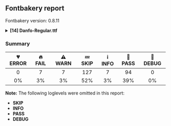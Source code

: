 ## Fontbakery report

Fontbakery version: 0.8.11

<details><summary><b>[14] Danfo-Regular.ttf</b></summary><div><details><summary>🔥 <b>FAIL:</b> Checking OS/2 fsType does not impose restrictions. (<a href="https://font-bakery.readthedocs.io/en/stable/fontbakery/profiles/googlefonts.html#com.google.fonts/check/fstype">com.google.fonts/check/fstype</a>)</summary><div>


* 🔥 **FAIL** In this font fsType is set to 8 meaning that:
The font may be embedded but must only be installed temporarily on other systems.

No such DRM restrictions can be enabled on the Google Fonts collection, so the fsType field must be set to zero (Installable Embedding) instead. [code: drm]
</div></details><details><summary>🔥 <b>FAIL:</b> Check Google Fonts glyph coverage. (<a href="https://font-bakery.readthedocs.io/en/stable/fontbakery/profiles/googlefonts.html#com.google.fonts/check/glyph_coverage">com.google.fonts/check/glyph_coverage</a>)</summary><div>


* 🔥 **FAIL** Missing required codepoints:

	- 0x0030 (DIGIT ZERO)


	- 0x0031 (DIGIT ONE)


	- 0x0032 (DIGIT TWO)


	- 0x0033 (DIGIT THREE)


	- 0x0034 (DIGIT FOUR)


	- 0x0035 (DIGIT FIVE)


	- 0x0036 (DIGIT SIX)


	- 0x0037 (DIGIT SEVEN)


	- 0x0038 (DIGIT EIGHT)


	- 0x0039 (DIGIT NINE)


	- 0x00A0 (NO-BREAK SPACE)


	- 0x002E (FULL STOP)


	- 0x003A (COLON)


	- 0x2026 (HORIZONTAL ELLIPSIS)


	- 0x0021 (EXCLAMATION MARK)


	- 0x002A (ASTERISK)


	- 0x0023 (NUMBER SIGN)


	- 0x002F (SOLIDUS)


	- 0x005C (REVERSE SOLIDUS)


	- 0x002D (HYPHEN-MINUS)


	- 0x0028 (LEFT PARENTHESIS)


	- 0x0029 (RIGHT PARENTHESIS)


	- 0x007B (LEFT CURLY BRACKET)


	- 0x007D (RIGHT CURLY BRACKET)


	- 0x005B (LEFT SQUARE BRACKET)


	- 0x005D (RIGHT SQUARE BRACKET)


	- 0x201C (LEFT DOUBLE QUOTATION MARK)


	- 0x201D (RIGHT DOUBLE QUOTATION MARK)


	- 0x2018 (LEFT SINGLE QUOTATION MARK)


	- 0x2019 (RIGHT SINGLE QUOTATION MARK)


	- 0x00AB (LEFT-POINTING DOUBLE ANGLE QUOTATION MARK)


	- 0x00BB (RIGHT-POINTING DOUBLE ANGLE QUOTATION MARK)


	- 0x0022 (QUOTATION MARK)


	- 0x0027 (APOSTROPHE)


	- 0x007C (VERTICAL LINE)


	- 0x002B (PLUS SIGN)


	- 0x00D7 (MULTIPLICATION SIGN)


	- 0x00F7 (DIVISION SIGN)


	- 0x003D (EQUALS SIGN)


	- 0x003E (GREATER-THAN SIGN)


	- 0x003C (LESS-THAN SIGN)


	- 0x0025 (PERCENT SIGN)


	- 0x0308 (COMBINING DIAERESIS)


	- 0x0300 (COMBINING GRAVE ACCENT)


	- 0x0301 (COMBINING ACUTE ACCENT)


	- 0x030B (COMBINING DOUBLE ACUTE ACCENT)


	- 0x0304 (COMBINING MACRON)


	- 0x02D9 (DOT ABOVE)


	- 0x00B0 (DEGREE SIGN)


	- 0x00C1 (LATIN CAPITAL LETTER A WITH ACUTE)


	- 0x0102 (LATIN CAPITAL LETTER A WITH BREVE)


	- 0x00C2 (LATIN CAPITAL LETTER A WITH CIRCUMFLEX)


	- 0x00C4 (LATIN CAPITAL LETTER A WITH DIAERESIS)


	- 0x00C0 (LATIN CAPITAL LETTER A WITH GRAVE)


	- 0x0100 (LATIN CAPITAL LETTER A WITH MACRON)


	- 0x0104 (LATIN CAPITAL LETTER A WITH OGONEK)


	- 0x00C5 (LATIN CAPITAL LETTER A WITH RING ABOVE)


	- 0x00C3 (LATIN CAPITAL LETTER A WITH TILDE)


	- 0x00C6 (LATIN CAPITAL LETTER AE)


	- 0x0106 (LATIN CAPITAL LETTER C WITH ACUTE)


	- 0x010C (LATIN CAPITAL LETTER C WITH CARON)


	- 0x00C7 (LATIN CAPITAL LETTER C WITH CEDILLA)


	- 0x010A (LATIN CAPITAL LETTER C WITH DOT ABOVE)


	- 0x00D0 (LATIN CAPITAL LETTER ETH)


	- 0x010E (LATIN CAPITAL LETTER D WITH CARON)


	- 0x0110 (LATIN CAPITAL LETTER D WITH STROKE)


	- 0x00C9 (LATIN CAPITAL LETTER E WITH ACUTE)


	- 0x011A (LATIN CAPITAL LETTER E WITH CARON)


	- 0x00CA (LATIN CAPITAL LETTER E WITH CIRCUMFLEX)


	- 0x00CB (LATIN CAPITAL LETTER E WITH DIAERESIS)


	- 0x0116 (LATIN CAPITAL LETTER E WITH DOT ABOVE)


	- 0x00C8 (LATIN CAPITAL LETTER E WITH GRAVE)


	- 0x0112 (LATIN CAPITAL LETTER E WITH MACRON)


	- 0x0118 (LATIN CAPITAL LETTER E WITH OGONEK)


	- 0x011E (LATIN CAPITAL LETTER G WITH BREVE)


	- 0x0122 (LATIN CAPITAL LETTER G WITH CEDILLA)


	- 0x0120 (LATIN CAPITAL LETTER G WITH DOT ABOVE)


	- 0x0126 (LATIN CAPITAL LETTER H WITH STROKE)


	- 0x0132 (LATIN CAPITAL LIGATURE IJ)


	- 0x00CD (LATIN CAPITAL LETTER I WITH ACUTE)


	- 0x00CE (LATIN CAPITAL LETTER I WITH CIRCUMFLEX)


	- 0x00CF (LATIN CAPITAL LETTER I WITH DIAERESIS)


	- 0x0130 (LATIN CAPITAL LETTER I WITH DOT ABOVE)


	- 0x00CC (LATIN CAPITAL LETTER I WITH GRAVE)


	- 0x012A (LATIN CAPITAL LETTER I WITH MACRON)


	- 0x012E (LATIN CAPITAL LETTER I WITH OGONEK)


	- 0x0136 (LATIN CAPITAL LETTER K WITH CEDILLA)


	- 0x0139 (LATIN CAPITAL LETTER L WITH ACUTE)


	- 0x013D (LATIN CAPITAL LETTER L WITH CARON)


	- 0x013B (LATIN CAPITAL LETTER L WITH CEDILLA)


	- 0x0141 (LATIN CAPITAL LETTER L WITH STROKE)


	- 0x0143 (LATIN CAPITAL LETTER N WITH ACUTE)


	- 0x0147 (LATIN CAPITAL LETTER N WITH CARON)


	- 0x0145 (LATIN CAPITAL LETTER N WITH CEDILLA)


	- 0x00D1 (LATIN CAPITAL LETTER N WITH TILDE)


	- 0x014A (LATIN CAPITAL LETTER ENG)


	- 0x00D3 (LATIN CAPITAL LETTER O WITH ACUTE)


	- 0x00D4 (LATIN CAPITAL LETTER O WITH CIRCUMFLEX)


	- 0x00D6 (LATIN CAPITAL LETTER O WITH DIAERESIS)


	- 0x00D2 (LATIN CAPITAL LETTER O WITH GRAVE)


	- 0x0150 (LATIN CAPITAL LETTER O WITH DOUBLE ACUTE)


	- 0x014C (LATIN CAPITAL LETTER O WITH MACRON)


	- 0x00D8 (LATIN CAPITAL LETTER O WITH STROKE)


	- 0x00D5 (LATIN CAPITAL LETTER O WITH TILDE)


	- 0x0152 (LATIN CAPITAL LIGATURE OE)


	- 0x00DE (LATIN CAPITAL LETTER THORN)


	- 0x0154 (LATIN CAPITAL LETTER R WITH ACUTE)


	- 0x0158 (LATIN CAPITAL LETTER R WITH CARON)


	- 0x0156 (LATIN CAPITAL LETTER R WITH CEDILLA)


	- 0x015A (LATIN CAPITAL LETTER S WITH ACUTE)


	- 0x0160 (LATIN CAPITAL LETTER S WITH CARON)


	- 0x015E (LATIN CAPITAL LETTER S WITH CEDILLA)


	- 0x0218 (LATIN CAPITAL LETTER S WITH COMMA BELOW)


	- 0x1E9E (LATIN CAPITAL LETTER SHARP S)


	- 0x0164 (LATIN CAPITAL LETTER T WITH CARON)


	- 0x021A (LATIN CAPITAL LETTER T WITH COMMA BELOW)


	- 0x00DA (LATIN CAPITAL LETTER U WITH ACUTE)


	- 0x016C (LATIN CAPITAL LETTER U WITH BREVE)


	- 0x00DB (LATIN CAPITAL LETTER U WITH CIRCUMFLEX)


	- 0x00DC (LATIN CAPITAL LETTER U WITH DIAERESIS)


	- 0x00D9 (LATIN CAPITAL LETTER U WITH GRAVE)


	- 0x0170 (LATIN CAPITAL LETTER U WITH DOUBLE ACUTE)


	- 0x016A (LATIN CAPITAL LETTER U WITH MACRON)


	- 0x0172 (LATIN CAPITAL LETTER U WITH OGONEK)


	- 0x016E (LATIN CAPITAL LETTER U WITH RING ABOVE)


	- 0x1E82 (LATIN CAPITAL LETTER W WITH ACUTE)


	- 0x0174 (LATIN CAPITAL LETTER W WITH CIRCUMFLEX)


	- 0x1E84 (LATIN CAPITAL LETTER W WITH DIAERESIS)


	- 0x1E80 (LATIN CAPITAL LETTER W WITH GRAVE)


	- 0x00DD (LATIN CAPITAL LETTER Y WITH ACUTE)


	- 0x0176 (LATIN CAPITAL LETTER Y WITH CIRCUMFLEX)


	- 0x0178 (LATIN CAPITAL LETTER Y WITH DIAERESIS)


	- 0x1EF2 (LATIN CAPITAL LETTER Y WITH GRAVE)


	- 0x0179 (LATIN CAPITAL LETTER Z WITH ACUTE)


	- 0x017D (LATIN CAPITAL LETTER Z WITH CARON)


	- 0x017B (LATIN CAPITAL LETTER Z WITH DOT ABOVE)


	- 0x00E1 (LATIN SMALL LETTER A WITH ACUTE)


	- 0x0103 (LATIN SMALL LETTER A WITH BREVE)


	- 0x00E2 (LATIN SMALL LETTER A WITH CIRCUMFLEX)


	- 0x00E4 (LATIN SMALL LETTER A WITH DIAERESIS)


	- 0x00E0 (LATIN SMALL LETTER A WITH GRAVE)


	- 0x0101 (LATIN SMALL LETTER A WITH MACRON)


	- 0x0105 (LATIN SMALL LETTER A WITH OGONEK)


	- 0x00E5 (LATIN SMALL LETTER A WITH RING ABOVE)


	- 0x00E3 (LATIN SMALL LETTER A WITH TILDE)


	- 0x00E6 (LATIN SMALL LETTER AE)


	- 0x0107 (LATIN SMALL LETTER C WITH ACUTE)


	- 0x010D (LATIN SMALL LETTER C WITH CARON)


	- 0x00E7 (LATIN SMALL LETTER C WITH CEDILLA)


	- 0x010B (LATIN SMALL LETTER C WITH DOT ABOVE)


	- 0x00F0 (LATIN SMALL LETTER ETH)


	- 0x010F (LATIN SMALL LETTER D WITH CARON)


	- 0x0111 (LATIN SMALL LETTER D WITH STROKE)


	- 0x00E9 (LATIN SMALL LETTER E WITH ACUTE)


	- 0x011B (LATIN SMALL LETTER E WITH CARON)


	- 0x00EA (LATIN SMALL LETTER E WITH CIRCUMFLEX)


	- 0x00EB (LATIN SMALL LETTER E WITH DIAERESIS)


	- 0x0117 (LATIN SMALL LETTER E WITH DOT ABOVE)


	- 0x00E8 (LATIN SMALL LETTER E WITH GRAVE)


	- 0x0113 (LATIN SMALL LETTER E WITH MACRON)


	- 0x0119 (LATIN SMALL LETTER E WITH OGONEK)


	- 0x011F (LATIN SMALL LETTER G WITH BREVE)


	- 0x0123 (LATIN SMALL LETTER G WITH CEDILLA)


	- 0x0121 (LATIN SMALL LETTER G WITH DOT ABOVE)


	- 0x0127 (LATIN SMALL LETTER H WITH STROKE)


	- 0x0131 (LATIN SMALL LETTER DOTLESS I)


	- 0x00ED (LATIN SMALL LETTER I WITH ACUTE)


	- 0x00EE (LATIN SMALL LETTER I WITH CIRCUMFLEX)


	- 0x00EF (LATIN SMALL LETTER I WITH DIAERESIS)


	- 0x00EC (LATIN SMALL LETTER I WITH GRAVE)


	- 0x0133 (LATIN SMALL LIGATURE IJ)


	- 0x012B (LATIN SMALL LETTER I WITH MACRON)


	- 0x012F (LATIN SMALL LETTER I WITH OGONEK)


	- 0x0237 (LATIN SMALL LETTER DOTLESS J)


	- 0x0137 (LATIN SMALL LETTER K WITH CEDILLA)


	- 0x013A (LATIN SMALL LETTER L WITH ACUTE)


	- 0x013E (LATIN SMALL LETTER L WITH CARON)


	- 0x013C (LATIN SMALL LETTER L WITH CEDILLA)


	- 0x0142 (LATIN SMALL LETTER L WITH STROKE)


	- 0x0144 (LATIN SMALL LETTER N WITH ACUTE)


	- 0x0148 (LATIN SMALL LETTER N WITH CARON)


	- 0x0146 (LATIN SMALL LETTER N WITH CEDILLA)


	- 0x00F1 (LATIN SMALL LETTER N WITH TILDE)


	- 0x014B (LATIN SMALL LETTER ENG)


	- 0x00F3 (LATIN SMALL LETTER O WITH ACUTE)


	- 0x00F4 (LATIN SMALL LETTER O WITH CIRCUMFLEX)


	- 0x00F6 (LATIN SMALL LETTER O WITH DIAERESIS)


	- 0x00F2 (LATIN SMALL LETTER O WITH GRAVE)


	- 0x0151 (LATIN SMALL LETTER O WITH DOUBLE ACUTE)


	- 0x014D (LATIN SMALL LETTER O WITH MACRON)


	- 0x00F8 (LATIN SMALL LETTER O WITH STROKE)


	- 0x00F5 (LATIN SMALL LETTER O WITH TILDE)


	- 0x0153 (LATIN SMALL LIGATURE OE)


	- 0x00FE (LATIN SMALL LETTER THORN)


	- 0x0155 (LATIN SMALL LETTER R WITH ACUTE)


	- 0x0159 (LATIN SMALL LETTER R WITH CARON)


	- 0x0157 (LATIN SMALL LETTER R WITH CEDILLA)


	- 0x015B (LATIN SMALL LETTER S WITH ACUTE)


	- 0x0161 (LATIN SMALL LETTER S WITH CARON)


	- 0x015F (LATIN SMALL LETTER S WITH CEDILLA)


	- 0x0219 (LATIN SMALL LETTER S WITH COMMA BELOW)


	- 0x00DF (LATIN SMALL LETTER SHARP S)


	- 0x0165 (LATIN SMALL LETTER T WITH CARON)


	- 0x021B (LATIN SMALL LETTER T WITH COMMA BELOW)


	- 0x00FA (LATIN SMALL LETTER U WITH ACUTE)


	- 0x016D (LATIN SMALL LETTER U WITH BREVE)


	- 0x00FB (LATIN SMALL LETTER U WITH CIRCUMFLEX)


	- 0x00FC (LATIN SMALL LETTER U WITH DIAERESIS)


	- 0x00F9 (LATIN SMALL LETTER U WITH GRAVE)


	- 0x0171 (LATIN SMALL LETTER U WITH DOUBLE ACUTE)


	- 0x016B (LATIN SMALL LETTER U WITH MACRON)


	- 0x0173 (LATIN SMALL LETTER U WITH OGONEK)


	- 0x016F (LATIN SMALL LETTER U WITH RING ABOVE)


	- 0x1E83 (LATIN SMALL LETTER W WITH ACUTE)


	- 0x0175 (LATIN SMALL LETTER W WITH CIRCUMFLEX)


	- 0x1E85 (LATIN SMALL LETTER W WITH DIAERESIS)


	- 0x1E81 (LATIN SMALL LETTER W WITH GRAVE)


	- 0x00FD (LATIN SMALL LETTER Y WITH ACUTE)


	- 0x0177 (LATIN SMALL LETTER Y WITH CIRCUMFLEX)


	- 0x00FF (LATIN SMALL LETTER Y WITH DIAERESIS)


	- 0x1EF3 (LATIN SMALL LETTER Y WITH GRAVE)


	- 0x017A (LATIN SMALL LETTER Z WITH ACUTE)


	- 0x017E (LATIN SMALL LETTER Z WITH CARON)


	- 0x017C (LATIN SMALL LETTER Z WITH DOT ABOVE)


	- 0x00AA (FEMININE ORDINAL INDICATOR)


	- 0x00BA (MASCULINE ORDINAL INDICATOR)


	- 0x002C (COMMA)


	- 0x003B (SEMICOLON)


	- 0x00A1 (INVERTED EXCLAMATION MARK)


	- 0x003F (QUESTION MARK)


	- 0x00BF (INVERTED QUESTION MARK)


	- 0x00B7 (MIDDLE DOT)


	- 0x2022 (BULLET)


	- 0x2013 (EN DASH)


	- 0x2014 (EM DASH)


	- 0x005F (LOW LINE)


	- 0x201A (SINGLE LOW-9 QUOTATION MARK)


	- 0x201E (DOUBLE LOW-9 QUOTATION MARK)


	- 0x2039 (SINGLE LEFT-POINTING ANGLE QUOTATION MARK)


	- 0x203A (SINGLE RIGHT-POINTING ANGLE QUOTATION MARK)


	- 0x0040 (COMMERCIAL AT)


	- 0x0026 (AMPERSAND)


	- 0x00B6 (PILCROW SIGN)


	- 0x00A7 (SECTION SIGN)


	- 0x00A9 (COPYRIGHT SIGN)


	- 0x00AE (REGISTERED SIGN)


	- 0x2122 (TRADE MARK SIGN)


	- 0x00A2 (CENT SIGN)


	- 0x0024 (DOLLAR SIGN)


	- 0x20AC (EURO SIGN)


	- 0x00A3 (POUND SIGN)


	- 0x00A5 (YEN SIGN)


	- 0x2212 (MINUS SIGN)


	- 0x007E (TILDE)


	- 0x005E (CIRCUMFLEX ACCENT)


	- 0x0307 (COMBINING DOT ABOVE)


	- 0x0302 (COMBINING CIRCUMFLEX ACCENT)


	- 0x030C (COMBINING CARON)


	- 0x0306 (COMBINING BREVE)


	- 0x030A (COMBINING RING ABOVE)


	- 0x0303 (COMBINING TILDE)


	- 0x0312 (COMBINING TURNED COMMA ABOVE)


	- 0x0326 (COMBINING COMMA BELOW)


	- 0x0327 (COMBINING CEDILLA)


	- 0x0328 (COMBINING OGONEK)


	- 0x00A8 (DIAERESIS)


	- 0x0060 (GRAVE ACCENT)


	- 0x00B4 (ACUTE ACCENT)


	- 0x02DD (DOUBLE ACUTE ACCENT)


	- 0x02C6 (MODIFIER LETTER CIRCUMFLEX ACCENT)


	- 0x02C7 (CARON)


	- 0x02D8 (BREVE)


	- 0x02DA (RING ABOVE)


	- 0x02DC (SMALL TILDE)


	- 0x00AF (MACRON)


	- 0x00B8 (CEDILLA)
 

	- 0x02DB (OGONEK)
 [code: missing-codepoints]
</div></details><details><summary>🔥 <b>FAIL:</b> Check copyright namerecords match license file. (<a href="https://font-bakery.readthedocs.io/en/stable/fontbakery/profiles/googlefonts.html#com.google.fonts/check/name/license">com.google.fonts/check/name/license</a>)</summary><div>


* 🔥 **FAIL** Font lacks NameID 13 (LICENSE DESCRIPTION). A proper licensing entry must be set. [code: missing]
</div></details><details><summary>🔥 <b>FAIL:</b> Check font follows the Google Fonts vertical metric schema (<a href="https://font-bakery.readthedocs.io/en/stable/fontbakery/profiles/googlefonts.html#com.google.fonts/check/vertical_metrics">com.google.fonts/check/vertical_metrics</a>)</summary><div>


* 🔥 **FAIL** The sum of hhea.ascender + abs(hhea.descender) + hhea.lineGap is 1000 when it should be at least 1200 [code: bad-hhea-range]
</div></details><details><summary>🔥 <b>FAIL:</b> OS/2.fsSelection bit 7 (USE_TYPO_METRICS) is set in all fonts. (<a href="https://font-bakery.readthedocs.io/en/stable/fontbakery/profiles/googlefonts.html#com.google.fonts/check/os2/use_typo_metrics">com.google.fonts/check/os2/use_typo_metrics</a>)</summary><div>


* 🔥 **FAIL** OS/2.fsSelection bit 7 (USE_TYPO_METRICS) wasNOT set in the following fonts: ['fonts/ttf/Danfo-Regular.ttf']. [code: missing-os2-fsselection-bit7]
</div></details><details><summary>🔥 <b>FAIL:</b> Do we have the latest version of FontBakery installed? (<a href="https://font-bakery.readthedocs.io/en/stable/fontbakery/profiles/universal.html#com.google.fonts/check/fontbakery_version">com.google.fonts/check/fontbakery_version</a>)</summary><div>


* 🔥 **FAIL** Current Font Bakery version is 0.8.11, while a newer 0.8.13 is already available. Please upgrade it with 'pip install -U fontbakery' [code: outdated-fontbakery]
</div></details><details><summary>🔥 <b>FAIL:</b> Font contains glyphs for whitespace characters? (<a href="https://font-bakery.readthedocs.io/en/stable/fontbakery/profiles/universal.html#com.google.fonts/check/whitespace_glyphs">com.google.fonts/check/whitespace_glyphs</a>)</summary><div>


* 🔥 **FAIL** Whitespace glyph missing for codepoint 0x00A0. [code: missing-whitespace-glyph-0x00A0]
</div></details><details><summary>⚠ <b>WARN:</b> Checking OS/2 achVendID. (<a href="https://font-bakery.readthedocs.io/en/stable/fontbakery/profiles/googlefonts.html#com.google.fonts/check/vendor_id">com.google.fonts/check/vendor_id</a>)</summary><div>


* ⚠ **WARN** OS/2 VendorID value 'NONE' is not yet recognized. If you registered it recently, then it's safe to ignore this warning message. Otherwise, you should set it to your own unique 4 character code, and register it with Microsoft at https://www.microsoft.com/typography/links/vendorlist.aspx
 [code: unknown]
</div></details><details><summary>⚠ <b>WARN:</b> Ensure fonts have ScriptLangTags declared on the 'meta' table. (<a href="https://font-bakery.readthedocs.io/en/stable/fontbakery/profiles/googlefonts.html#com.google.fonts/check/meta/script_lang_tags">com.google.fonts/check/meta/script_lang_tags</a>)</summary><div>


* ⚠ **WARN** This font file does not have a 'meta' table. [code: lacks-meta-table]
</div></details><details><summary>⚠ <b>WARN:</b> Check if each glyph has the recommended amount of contours. (<a href="https://font-bakery.readthedocs.io/en/stable/fontbakery/profiles/universal.html#com.google.fonts/check/contour_count">com.google.fonts/check/contour_count</a>)</summary><div>


* ⚠ **WARN** This check inspects the glyph outlines and detects the total number of contours in each of them. The expected values are infered from the typical ammounts of contours observed in a large collection of reference font families. The divergences listed below may simply indicate a significantly different design on some of your glyphs. On the other hand, some of these may flag actual bugs in the font such as glyphs mapped to an incorrect codepoint. Please consider reviewing the design and codepoint assignment of these to make sure they are correct.

The following glyphs do not have the recommended number of contours:

	- Glyph name: B	Contours detected: 0	Expected: 2 or 3

	- Glyph name: C	Contours detected: 0	Expected: 1

	- Glyph name: D	Contours detected: 1	Expected: 2

	- Glyph name: E	Contours detected: 0	Expected: 1

	- Glyph name: F	Contours detected: 0	Expected: 1

	- Glyph name: G	Contours detected: 0	Expected: 1

	- Glyph name: K	Contours detected: 0	Expected: 1 or 2

	- Glyph name: L	Contours detected: 0	Expected: 1

	- Glyph name: P	Contours detected: 0	Expected: 1 or 2

	- Glyph name: Q	Contours detected: 0	Expected: 2

	- Glyph name: R	Contours detected: 0	Expected: 1 or 2

	- Glyph name: S	Contours detected: 0	Expected: 1

	- Glyph name: T	Contours detected: 0	Expected: 1

	- Glyph name: U	Contours detected: 0	Expected: 1

	- Glyph name: V	Contours detected: 0	Expected: 1

	- Glyph name: W	Contours detected: 0	Expected: 1 or 2

	- Glyph name: X	Contours detected: 0	Expected: 1

	- Glyph name: Y	Contours detected: 0	Expected: 1

	- Glyph name: Z	Contours detected: 0	Expected: 1

	- Glyph name: y	Contours detected: 2	Expected: 1

	- Glyph name: B	Contours detected: 0	Expected: 2 or 3

	- Glyph name: C	Contours detected: 0	Expected: 1

	- Glyph name: D	Contours detected: 1	Expected: 2

	- Glyph name: E	Contours detected: 0	Expected: 1

	- Glyph name: F	Contours detected: 0	Expected: 1

	- Glyph name: G	Contours detected: 0	Expected: 1

	- Glyph name: K	Contours detected: 0	Expected: 1 or 2

	- Glyph name: L	Contours detected: 0	Expected: 1

	- Glyph name: P	Contours detected: 0	Expected: 1 or 2

	- Glyph name: Q	Contours detected: 0	Expected: 2

	- Glyph name: R	Contours detected: 0	Expected: 1 or 2

	- Glyph name: S	Contours detected: 0	Expected: 1

	- Glyph name: T	Contours detected: 0	Expected: 1

	- Glyph name: U	Contours detected: 0	Expected: 1

	- Glyph name: V	Contours detected: 0	Expected: 1

	- Glyph name: W	Contours detected: 0	Expected: 1 or 2

	- Glyph name: X	Contours detected: 0	Expected: 1

	- Glyph name: Y	Contours detected: 0	Expected: 1

	- Glyph name: Z	Contours detected: 0	Expected: 1 

	- Glyph name: y	Contours detected: 2	Expected: 1
 [code: contour-count]
</div></details><details><summary>⚠ <b>WARN:</b> Does GPOS table have kerning information? This check skips monospaced fonts as defined by post.isFixedPitch value (<a href="https://font-bakery.readthedocs.io/en/stable/fontbakery/profiles/gpos.html#com.google.fonts/check/gpos_kerning_info">com.google.fonts/check/gpos_kerning_info</a>)</summary><div>


* ⚠ **WARN** GPOS table lacks kerning information. [code: lacks-kern-info]
</div></details><details><summary>⚠ <b>WARN:</b> Are there any misaligned on-curve points? (<a href="https://font-bakery.readthedocs.io/en/stable/fontbakery/profiles/<Section: Outline Correctness Checks>.html#com.google.fonts/check/outline_alignment_miss">com.google.fonts/check/outline_alignment_miss</a>)</summary><div>


* ⚠ **WARN** The following glyphs have on-curve points which have potentially incorrect y coordinates:

	* A (U+0041): X=512.0,Y=1.0 (should be at baseline 0?)

	* D (U+0044): X=285.0,Y=1.0 (should be at baseline 0?)

	* I (U+0049): X=192.0,Y=598.0 (should be at cap-height 600?)

	* I (U+0049): X=147.0,Y=0.5 (should be at baseline 0?)

	* J (U+004A): X=148.0,Y=599.0 (should be at cap-height 600?)

	* O (U+004F): X=360.0,Y=601.0 (should be at cap-height 600?)

	* a (U+0061): X=394.0,Y=-1.0 (should be at baseline 0?)

	* a (U+0061): X=421.5,Y=498.0 (should be at x-height 500?)

	* a (U+0061): X=469.0,Y=500.5 (should be at x-height 500?)

	* f (U+0066): X=150.0,Y=-2.0 (should be at baseline 0?)

	* g (U+0067): X=394.0,Y=498.0 (should be at x-height 500?)

	* g (U+0067): X=441.5,Y=500.5 (should be at x-height 500?)

	* h (U+0068): X=273.0,Y=599.0 (should be at cap-height 600?)

	* i (U+0069): X=146.0,Y=-1.0 (should be at baseline 0?)

	* j (U+006A): X=154.0,Y=499.0 (should be at x-height 500?)

	* k (U+006B): X=395.0,Y=-1.0 (should be at baseline 0?)

	* l (U+006C): X=160.0,Y=-2.0 (should be at baseline 0?)

	* m (U+006D): X=403.0,Y=-1.0 (should be at baseline 0?)

	* p (U+0070): X=151.0,Y=501.0 (should be at x-height 500?)

	* p (U+0070): X=341.0,Y=1.0 (should be at baseline 0?)

	* q (U+0071): X=435.0,Y=498.0 (should be at x-height 500?)

	* q (U+0071): X=482.5,Y=500.5 (should be at x-height 500?)

	* r (U+0072): X=420.0,Y=501.0 (should be at x-height 500?)

	* r (U+0072): X=420.0,Y=501.0 (should be at x-height 500?)

	* s (U+0073): X=266.0,Y=502.0 (should be at x-height 500?)

	* t (U+0074): X=313.0,Y=502.0 (should be at x-height 500?)

	* u (U+0075): X=162.0,Y=501.0 (should be at x-height 500?)

	* u (U+0075): X=480.0,Y=500.5 (should be at x-height 500?)

	* u (U+0075): X=436.0,Y=1.0 (should be at baseline 0?)

	* u (U+0075): X=148.0,Y=2.0 (should be at baseline 0?)

	* v (U+0076): X=407.5,Y=501.5 (should be at x-height 500?)

	* v (U+0076): X=158.0,Y=501.0 (should be at x-height 500?)

	* w (U+0077): X=515.5,Y=-0.5 (should be at baseline 0?)

	* w (U+0077): X=159.0,Y=501.0 (should be at x-height 500?)

	* w (U+0077): X=676.0,Y=501.5 (should be at x-height 500?)

	* x (U+0078): X=142.5,Y=1.0 (should be at baseline 0?)

	* y (U+0079): X=382.0,Y=498.0 (should be at x-height 500?)

	* y (U+0079): X=429.5,Y=500.5 (should be at x-height 500?)

	* uni1200 (U+1200): X=212.0,Y=1.5 (should be at baseline 0?)

	* uni1200 (U+1200): X=215.5,Y=601.5 (should be at cap-height 600?)

	* uni1218 (U+1218): X=297.0,Y=602.0 (should be at cap-height 600?)

	* uni1218 (U+1218): X=329.0,Y=601.0 (should be at cap-height 600?)

	* uni12D0 (U+12D0): X=194.0,Y=1.0 (should be at baseline 0?)

	* uni12D8 (U+12D8): X=330.0,Y=602.0 (should be at cap-height 600?)

	* uni12D8 (U+12D8): X=359.5,Y=1.0 (should be at baseline 0?) 

	* uni12D8 (U+12D8): X=59.0,Y=2.0 (should be at baseline 0?) [code: found-misalignments]
</div></details><details><summary>⚠ <b>WARN:</b> Are any segments inordinately short? (<a href="https://font-bakery.readthedocs.io/en/stable/fontbakery/profiles/<Section: Outline Correctness Checks>.html#com.google.fonts/check/outline_short_segments">com.google.fonts/check/outline_short_segments</a>)</summary><div>


* ⚠ **WARN** The following glyphs have segments which seem very short:

	* D (U+0044) contains a short segment B<<193.0,138.0>-<193.0,132.0>-<194.0,128.0>>

	* M (U+004D) contains a short segment B<<827.0,112.0>-<841.0,112.0>-<852.5,121.5>>

	* g (U+0067) contains a short segment B<<173.0,41.0>-<170.0,41.0>-<167.0,41.0>>

	* m (U+006D) contains a short segment B<<775.0,105.0>-<786.0,105.0>-<795.5,111.5>>

	* m (U+006D) contains a short segment B<<795.5,111.5>-<805.0,118.0>-<809.0,127.0>>

	* y (U+0079) contains a short segment B<<88.0,398.0>-<82.0,404.0>-<74.0,404.0>>

	* z (U+007A) contains a short segment B<<516.0,404.0>-<512.0,406.0>-<507.5,404.0>>

	* z (U+007A) contains a short segment B<<507.5,404.0>-<503.0,402.0>-<499.0,400.0>>

	* z (U+007A) contains a short segment B<<10.0,80.0>-<17.0,79.0>-<24.0,84.0>>

	* uni1218 (U+1218) contains a short segment B<<374.0,593.0>-<387.0,589.0>-<389.0,577.0>>

	* uni1218 (U+1218) contains a short segment B<<655.0,546.0>-<653.0,557.0>-<658.5,565.5>>

	* uni1218 (U+1218) contains a short segment B<<658.5,565.5>-<664.0,574.0>-<675.0,576.0>>

	* uni1218 (U+1218) contains a short segment B<<500.0,236.0>-<500.0,245.0>-<499.5,255.0>>

	* uni1218 (U+1218) contains a short segment B<<499.5,255.0>-<499.0,265.0>-<502.0,281.0>>

	* uni1218 (U+1218) contains a short segment B<<521.5,563.5>-<514.0,571.0>-<500.0,568.0>>

	* uni12D8 (U+12D8) contains a short segment B<<222.0,522.5>-<221.0,513.0>-<219.0,505.0>> 

	* uni12D8 (U+12D8) contains a short segment L<<353.0,509.0>--<353.0,509.0>> [code: found-short-segments]
</div></details><details><summary>⚠ <b>WARN:</b> Do outlines contain any jaggy segments? (<a href="https://font-bakery.readthedocs.io/en/stable/fontbakery/profiles/<Section: Outline Correctness Checks>.html#com.google.fonts/check/outline_jaggy_segments">com.google.fonts/check/outline_jaggy_segments</a>)</summary><div>


* ⚠ **WARN** The following glyphs have jaggy segments:

	* h (U+0068): B<<245.5,431.5>-<234.0,385.0>-<224.0,346.0>>/B<<224.0,346.0>-<242.0,382.0>-<272.0,417.5>> = 12.183656585987338 [code: found-jaggy-segments]
</div></details><br></div></details>

### Summary

| 💔 ERROR | 🔥 FAIL | ⚠ WARN | 💤 SKIP | ℹ INFO | 🍞 PASS | 🔎 DEBUG |
|:-----:|:----:|:----:|:----:|:----:|:----:|:----:|
| 0 | 7 | 7 | 127 | 7 | 94 | 0 |
| 0% | 3% | 3% | 52% | 3% | 39% | 0% |

**Note:** The following loglevels were omitted in this report:
* **SKIP**
* **INFO**
* **PASS**
* **DEBUG**
